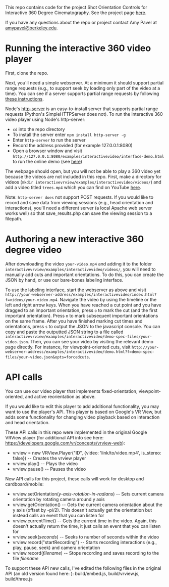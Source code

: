 This repo contains code for the project Shot Orientation Controls for Interactive 360 Degree Cinematography. See the project page [here](https://aksp.github.io/interactive360video/).

If you have any questions about the repo or project contact Amy Pavel at amypavel@berkeley.edu.

Running the interactive 360 video player
=======
First, clone the repo. 

Next, you'll need a simple webserver. At a minimum it should support partial range requests (e.g., to support seek by loading only part of the video at a time). You can see if a server supports partial range requests by following [these instructions](https://developer.mozilla.org/en-US/docs/Web/HTTP/Range_requests#Checking_if_a_server_supports_partial_requests).

Node's [http-server](https://www.npmjs.com/package/http-server) is an easy-to-install server that supports partial range requests (Python's SimpleHTTPServer does not). To run the interactive 360 video player using Node's http-server:
* `cd` into the repo directory
* To install the server enter `npm install http-server -g`
* Enter `http-server` to run the server
* Record the address provided (for example 127.0.0.1:8080) 
* Open a browser window and visit `http://127.0.0.1:8080/examples/interactivevideo/interface-demo.html` to run the online demo (see [here](https://people.eecs.berkeley.edu/~amypavel/vrview/examples/orientations/interface-demo.html))

The webpage should open, but you will not be able to play a 360 video yet because the videos are not included in this repo. First, make a directory for videos (`mkdir interactivevrview/examples/interactivevideo/videos/`) and add a video titled `trees.mp4` which you can find on YouTube [here](https://www.youtube.com/watch?v=f7wTolIlK_s).

Note: `http-server does` not support POST requests. If you would like to record and save data from viewing sessions (e.g., head orientation and interactions), you'll need a different server (a local Apache web server works well) so that save_results.php can save the viewing session to a filepath. 

Authoring a new interactive 360 degree video
=======
After downloading the video `your-video.mp4` and adding it to the folder `interactivevrview/examples/interactivevideo/videos/`, you will need to manually add cuts and important orientations. To do this, you can create the JSON by hand, or use our bare-bones labeling interface.

To use the labeling interface, start the webserver as above and visit `http://your-webserver-address/examples/interactivevideo/index.html?f=videos/your-video.mp4`. Navigate the video by using the timeline or the left and right arrow keys. When you have reached a cut point and you have dragged to an important orientation, press `o` to mark the cut (and the first important orientation). Press `m` to mark subsequent important orientations on the same frame. After you have finished marking cut times and orientations, press `s` to output the JSON to the javascript console. You can copy and paste the outputted JSON string to a file called `interactivevrview/examples/interactivevideo/demo-spec-files/your-video.json`. Then, you can see your video by visiting the relevant demo page directly. For instance, for viewpoint-oriented cuts, visit `http://your-webserver-address/examples/interactivevideo/demo.html?f=demo-spec-files/your-video.json&opts=forcedcuts`. 

API calls
=======
You can use our video player that implements fixed-orientation, viewpoint-oriented, and active reorientation as above. 

If you would like to edit this player to add additional functionality, you may want to use the player's API. This player is based on Google's VR View, but adds some functionality for changing video playback based on interaction and head orientation. 

These API calls in this repo were implemented in the original Google VRView player (for additional API info see here: <https://developers.google.com/vr/concepts/vrview-web>): 
* vrview = new VRView.Player("ID", {video: 'link/to/video.mp4', is_stereo: false}) -- Creates the vrview player
* vrview.play() -- Plays the video
* vrview.pause() -- Pauses the video 

New API calls for this project, these calls will work for desktop and cardboard/mobile: 
* vrview.setOrientation(_y-axis-rotation-in-radians_) -- Sets current camera orientation by rotating camera around y axis 
* vrview.getOrientation() -- Gets the current camera orientation about the y axis (offset by -pi/2). This doesn't actually get the orientation but instead calls an event that you can listen for
* vrview.currentTime() -- Gets the current time in the video. Again, this doesn't actually return the time, it just calls an event that you can listen for
* vrview.seek(_seconds_) -- Seeks to number of seconds within the video
* vrview.record("startRecording") -- Starts recording interactions (e.g., play, pause, seek) and camera orientation
* vrview.record(_filename_) -- Stops recording and saves recording to the file _filename_

To support these API new calls, I've edited the following files in the original API (an old version found here: ): build/embed.js, build/vrview.js, build/three.js
